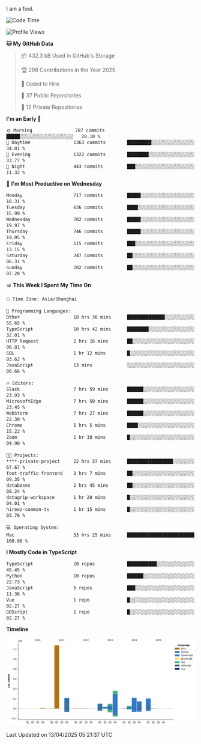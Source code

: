 I am a fool.

<!--START_SECTION:waka-->
![Code Time](http://img.shields.io/badge/Code%20Time-2%2C869%20hrs%2017%20mins-blue)

![Profile Views](http://img.shields.io/badge/Profile%20Views-1-blue)

**🐱 My GitHub Data** 

> 📦 432.3 kB Used in GitHub's Storage 
 > 
> 🏆 298 Contributions in the Year 2025
 > 
> 💼 Opted to Hire
 > 
> 📜 37 Public Repositories 
 > 
> 🔑 12 Private Repositories 
 > 
**I'm an Early 🐤** 

```text
🌞 Morning                787 commits         █████░░░░░░░░░░░░░░░░░░░░   20.10 % 
🌆 Daytime                1363 commits        █████████░░░░░░░░░░░░░░░░   34.81 % 
🌃 Evening                1322 commits        ████████░░░░░░░░░░░░░░░░░   33.77 % 
🌙 Night                  443 commits         ███░░░░░░░░░░░░░░░░░░░░░░   11.32 % 
```
📅 **I'm Most Productive on Wednesday** 

```text
Monday                   717 commits         █████░░░░░░░░░░░░░░░░░░░░   18.31 % 
Tuesday                  626 commits         ████░░░░░░░░░░░░░░░░░░░░░   15.99 % 
Wednesday                782 commits         █████░░░░░░░░░░░░░░░░░░░░   19.97 % 
Thursday                 746 commits         █████░░░░░░░░░░░░░░░░░░░░   19.05 % 
Friday                   515 commits         ███░░░░░░░░░░░░░░░░░░░░░░   13.15 % 
Saturday                 247 commits         ██░░░░░░░░░░░░░░░░░░░░░░░   06.31 % 
Sunday                   282 commits         ██░░░░░░░░░░░░░░░░░░░░░░░   07.20 % 
```


📊 **This Week I Spent My Time On** 

```text
🕑︎ Time Zone: Asia/Shanghai

💬 Programming Languages: 
Other                    18 hrs 36 mins      ██████████████░░░░░░░░░░░   55.65 % 
TypeScript               10 hrs 42 mins      ████████░░░░░░░░░░░░░░░░░   32.01 % 
HTTP Request             2 hrs 16 mins       ██░░░░░░░░░░░░░░░░░░░░░░░   06.81 % 
SQL                      1 hr 12 mins        █░░░░░░░░░░░░░░░░░░░░░░░░   03.62 % 
JavaScript               13 mins             ░░░░░░░░░░░░░░░░░░░░░░░░░   00.66 % 

🔥 Editors: 
Slack                    7 hrs 59 mins       ██████░░░░░░░░░░░░░░░░░░░   23.93 % 
MicrosoftEdge            7 hrs 50 mins       ██████░░░░░░░░░░░░░░░░░░░   23.45 % 
WebStorm                 7 hrs 27 mins       ██████░░░░░░░░░░░░░░░░░░░   22.30 % 
Chrome                   5 hrs 5 mins        ████░░░░░░░░░░░░░░░░░░░░░   15.22 % 
Zoom                     1 hr 38 mins        █░░░░░░░░░░░░░░░░░░░░░░░░   04.90 % 

🐱‍💻 Projects: 
****-private-project     22 hrs 37 mins      █████████████████░░░░░░░░   67.67 % 
foot-traffic-frontend    3 hrs 7 mins        ██░░░░░░░░░░░░░░░░░░░░░░░   09.35 % 
databases                2 hrs 45 mins       ██░░░░░░░░░░░░░░░░░░░░░░░   08.24 % 
datagrip-workspace       1 hr 20 mins        █░░░░░░░░░░░░░░░░░░░░░░░░   04.01 % 
hireez-common-ts         1 hr 15 mins        █░░░░░░░░░░░░░░░░░░░░░░░░   03.76 % 

💻 Operating System: 
Mac                      33 hrs 25 mins      █████████████████████████   100.00 % 
```

**I Mostly Code in TypeScript** 

```text
TypeScript               20 repos            ███████████░░░░░░░░░░░░░░   45.45 % 
Python                   10 repos            ██████░░░░░░░░░░░░░░░░░░░   22.73 % 
JavaScript               5 repos             ███░░░░░░░░░░░░░░░░░░░░░░   11.36 % 
Vue                      1 repo              █░░░░░░░░░░░░░░░░░░░░░░░░   02.27 % 
GDScript                 1 repo              █░░░░░░░░░░░░░░░░░░░░░░░░   02.27 % 
```



**Timeline**

![Lines of Code chart](https://raw.githubusercontent.com/VeejaLiu/VeejaLiu/master/assets/bar_graph.png)


 Last Updated on 13/04/2025 05:21:37 UTC
<!--END_SECTION:waka-->
